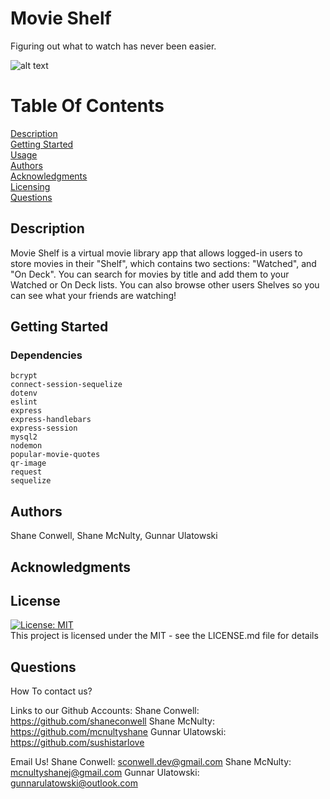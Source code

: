 # Movie Shelf
  Figuring out what to watch has never been easier.
  
  ![alt text](https://nqxjsw.bn.files.1drv.com/y4p7f8d6NU-Wm-4is3WIVmg9uBW5X-l7_77bMzW_a-H8PPEbSzNGpUAaL0WqLdbIkHq0kPn-TvJ0S3QMwkrxff6QwIZ43u6g6Z0XYYDbvgV1oABNyCk-uf0F29zq7OdfCqz3Z65ueTrNJlN9vY14ab7quwJB5vhsm5xgS8qvM2tfUIgBeXT0FpnBlskaHG97s5MVWgcUT0lJB2IPwOYxU6HGZZHJKPSjxoUjA3O00FmDkA/Screenshot%202021-07-19%20202604.png?psid=1)
      
  # Table Of Contents
  
  [Description](##Description)  
  [Getting Started](##Dependencies)  
  [Usage](##Usage)  
  [Authors](##Authors)  
  [Acknowledgments](##Acknowledgments)  
  [Licensing](##License)  
  [Questions](##Questions)  
  
  
  ## Description
      
  Movie Shelf is a virtual movie library app that allows logged-in users to store movies in their "Shelf", which contains two sections: "Watched", and "On Deck". You can search for movies by title and add them to your Watched or On Deck lists. You can also browse other users Shelves so you can see what your friends are watching!
      
  ## Getting Started
      
  ### Dependencies
      
    bcrypt
    connect-session-sequelize
    dotenv
    eslint
    express
    express-handlebars
    express-session
    mysql2 
    nodemon
    popular-movie-quotes 
    qr-image
    request
    sequelize
  
      
  ### #
      
  
      
  ## Authors
      
  Shane Conwell, Shane McNulty, Gunnar Ulatowski
      
      
  ## Acknowledgments
      
  
  
  ## License
  [![License: MIT](https://img.shields.io/badge/License-MIT-yellow.svg)](https://opensource.org/licenses/MIT)  
  This project is licensed under the MIT  - see the LICENSE.md file for details
  
  
  
  ## Questions
      
  How To contact us? 
  
  Links to our Github Accounts: 
  Shane Conwell: https://github.com/shaneconwell 
  Shane McNulty: https://github.com/mcnultyshane 
  Gunnar Ulatowski: https://github.com/sushistarlove
  
  Email Us!
  Shane Conwell: sconwell.dev@gmail.com
  Shane McNulty: mcnultyshanej@gmail.com
  Gunnar Ulatowski: gunnarulatowski@outlook.com
